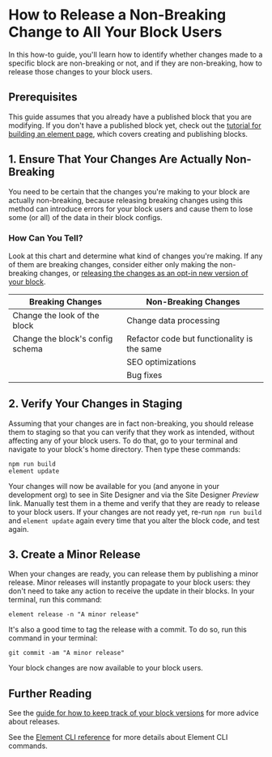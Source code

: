 # How to Release a Non-Breaking Change to All Your Block Users

In this how-to guide, you'll learn how to identify whether changes made to a specific block are non-breaking or not, and if they are non-breaking, how to release those changes to your block users.

## Prerequisites

This guide assumes that you already have a published block that you are modifying. If you don't have a published block yet, check out the [tutorial for building an element page](/tutorials/building-an-element-page/README.md), which covers creating and publishing blocks.

## 1. Ensure That Your Changes Are Actually Non-Breaking

You need to be certain that the changes you're making to your block are actually non-breaking, because releasing breaking changes using this method can introduce errors for your block users and cause them to lose some (or all) of the data in their block configs.

### How Can You Tell?

Look at this chart and determine what kind of changes you're making. If any of them are breaking changes, consider either only making the non-breaking changes, or [releasing the changes as an opt-in new version of your block](/how-to/release-a-new-major-block-version/README.md).

| Breaking Changes                 | Non-Breaking Changes                        |
| -------------------------------- | ------------------------------------------- |
| Change the look of the block     | Change data processing                      |
| Change the block's config schema | Refactor code but functionality is the same |
|                                  | SEO optimizations                           |
|                                  | Bug fixes                                   |

## 2. Verify Your Changes in Staging

Assuming that your changes are in fact non-breaking, you should release them to staging so that you can verify that they work as intended, without affecting any of your block users. To do that, go to your terminal and navigate to your block's home directory. Then type these commands:

```shell
npm run build
element update
```

Your changes will now be available for you (and anyone in your development org) to see in Site Designer and via the Site Designer *Preview* link. Manually test them in a theme and verify that they are ready to release to your block users. If your changes are not ready yet, re-run `npm run build` and `element update` again every time that you alter the block code, and test again.

## 3. Create a Minor Release

When your changes are ready, you can release them by publishing a minor release. Minor releases will instantly propagate to your block users: they don't need to take any action to receive the update in their blocks. In your terminal, run this command:

```shell
element release -n "A minor release"
```

It's also a good time to tag the release with a commit. To do so, run this command in your terminal:

```shell
git commit -am "A minor release"
```

Your block changes are now available to your block users.

## Further Reading

See the [guide for how to keep track of your block versions](/how-to/track-block-versions/README.md) for more advice about releases.

See the [Element CLI reference](/references/element-cli/README.md) for more details about Element CLI commands.
